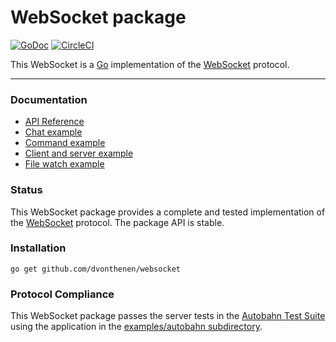 # WebSocket package

[![GoDoc](https://godoc.org/github.com/dvonthenen/websocket?status.svg)](https://godoc.org/github.com/dvonthenen/websocket)
[![CircleCI](https://circleci.com/gh/dvonthenen/websocket.svg?style=svg)](https://circleci.com/gh/dvonthenen/websocket)

This WebSocket is a [Go](http://golang.org/) implementation of the
[WebSocket](http://www.rfc-editor.org/rfc/rfc6455.txt) protocol.

---

### Documentation

* [API Reference](https://pkg.go.dev/github.com/dvonthenen/websocket?tab=doc)
* [Chat example](https://github.com/dvonthenen/websocket/tree/master/examples/chat)
* [Command example](https://github.com/dvonthenen/websocket/tree/master/examples/command)
* [Client and server example](https://github.com/dvonthenen/websocket/tree/master/examples/echo)
* [File watch example](https://github.com/dvonthenen/websocket/tree/master/examples/filewatch)

### Status

This WebSocket package provides a complete and tested implementation of
the [WebSocket](http://www.rfc-editor.org/rfc/rfc6455.txt) protocol. The
package API is stable.

### Installation

    go get github.com/dvonthenen/websocket

### Protocol Compliance

This WebSocket package passes the server tests in the [Autobahn Test
Suite](https://github.com/crossbario/autobahn-testsuite) using the application in the [examples/autobahn
subdirectory](https://github.com/dvonthenen/websocket/tree/master/examples/autobahn).

